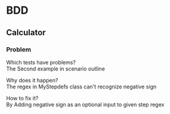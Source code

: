 # BDD

## Calculator

### Problem
Which tests have problems?\
The Second example in scenario outline

Why does it happen?\
The regex in MyStepdefs class can't recognize negative sign

How to fix it?\
By Adding negative sign as an optional input to given step regex